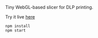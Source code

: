 Tiny WebGL-based slicer for DLP printing.

Try it live [here](http://mattkeeter.com/projects/dlp)

```
npm install
npm start
```
